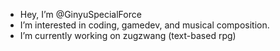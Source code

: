 - Hey, I’m @GinyuSpecialForce
- I’m interested in coding, gamedev, and musical composition.
- I’m currently working on zugzwang (text-based rpg)


<!---
GinyuSpecialForce/GinyuSpecialForce is a ✨ special ✨ repository because its `README.md` (this file) appears on your GitHub profile.
You can click the Preview link to take a look at your changes.
--->
